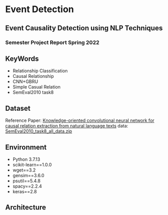 # Event Detection
## Event Causality Detection using NLP Techniques
### Semester Project Report Spring 2022

## KeyWords
- Relationship Classification
- Causal Relationship
- CNN+GBRU
- Simple Casual Relation
- SemEval2010 task8


## Dataset
Reference Paper: [Knowledge-oriented convolutional neural network for causal relation extraction from natural language texts](https://www.sciencedirect.com/science/article/abs/pii/S0957417418305177#!)
data: [SemEval2010_task8_all_data.zip](https://drive.google.com/file/d/0B_jQiLugGTAkMDQ5ZjZiMTUtMzQ1Yy00YWNmLWJlZDYtOWY1ZDMwY2U4YjFk/view?sort=name&layout=list&num=50&resourcekey=0-k0OTSIGrF9UAcrTFfInlrw)


## Environment
- Python 3.7.13
- scikit-learn==1.0.0
- wget==3.2
- gensim==3.6.0
- psutil==5.4.8
- spacy==2.2.4
- keras==2.8

## Architecture



